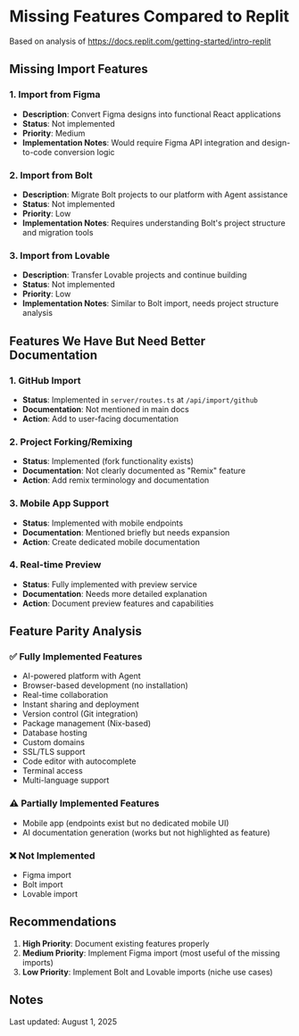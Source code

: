 # Missing Features Compared to Replit

Based on analysis of https://docs.replit.com/getting-started/intro-replit

## Missing Import Features

### 1. Import from Figma
- **Description**: Convert Figma designs into functional React applications
- **Status**: Not implemented
- **Priority**: Medium
- **Implementation Notes**: Would require Figma API integration and design-to-code conversion logic

### 2. Import from Bolt
- **Description**: Migrate Bolt projects to our platform with Agent assistance
- **Status**: Not implemented  
- **Priority**: Low
- **Implementation Notes**: Requires understanding Bolt's project structure and migration tools

### 3. Import from Lovable
- **Description**: Transfer Lovable projects and continue building
- **Status**: Not implemented
- **Priority**: Low
- **Implementation Notes**: Similar to Bolt import, needs project structure analysis

## Features We Have But Need Better Documentation

### 1. GitHub Import
- **Status**: Implemented in `server/routes.ts` at `/api/import/github`
- **Documentation**: Not mentioned in main docs
- **Action**: Add to user-facing documentation

### 2. Project Forking/Remixing
- **Status**: Implemented (fork functionality exists)
- **Documentation**: Not clearly documented as "Remix" feature
- **Action**: Add remix terminology and documentation

### 3. Mobile App Support
- **Status**: Implemented with mobile endpoints
- **Documentation**: Mentioned briefly but needs expansion
- **Action**: Create dedicated mobile documentation

### 4. Real-time Preview
- **Status**: Fully implemented with preview service
- **Documentation**: Needs more detailed explanation
- **Action**: Document preview features and capabilities

## Feature Parity Analysis

### ✅ Fully Implemented Features
- AI-powered platform with Agent
- Browser-based development (no installation)
- Real-time collaboration
- Instant sharing and deployment
- Version control (Git integration)
- Package management (Nix-based)
- Database hosting
- Custom domains
- SSL/TLS support
- Code editor with autocomplete
- Terminal access
- Multi-language support

### ⚠️ Partially Implemented Features
- Mobile app (endpoints exist but no dedicated mobile UI)
- AI documentation generation (works but not highlighted as feature)

### ❌ Not Implemented
- Figma import
- Bolt import
- Lovable import

## Recommendations

1. **High Priority**: Document existing features properly
2. **Medium Priority**: Implement Figma import (most useful of the missing imports)
3. **Low Priority**: Implement Bolt and Lovable imports (niche use cases)

## Notes
Last updated: August 1, 2025